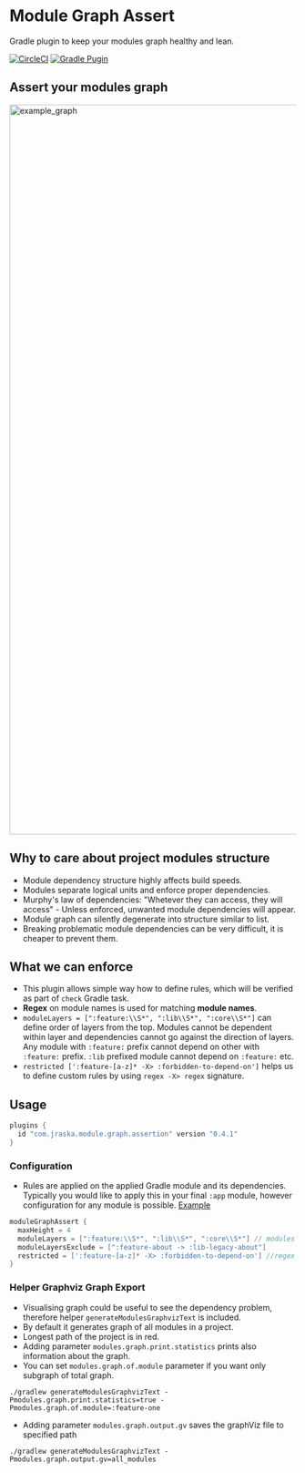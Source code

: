 # Module Graph Assert
Gradle plugin to keep your modules graph healthy and lean.

[![CircleCI](https://circleci.com/gh/jraska/modules-graph-assert.svg?style=svg)](https://circleci.com/gh/jraska/modules-graph-assert)
[![Gradle Pugin](https://img.shields.io/badge/Gradle-Plugin-green)](https://plugins.gradle.org/plugin/com.jraska.module.graph.assertion)

## Assert your modules graph
<img width="1281" alt="example_graph" src="https://user-images.githubusercontent.com/6277721/70832705-18980e00-1df6-11ea-8b78-fc07ba570a2b.png">

## Why to care about project modules structure
- Module dependency structure highly affects build speeds.
- Modules separate logical units and enforce proper dependencies. 
- Murphy's law of dependencies: "Whetever they can access, they will access" - Unless enforced, unwanted module dependencies will appear.
- Module graph can silently degenerate into structure similar to list.
- Breaking problematic module dependencies can be very difficult, it is cheaper to prevent them.

## What we can enforce
- This plugin allows simple way how to define rules, which will be verified as part of `check` Gradle task.
- **Regex** on module names is used for matching **module names**.
- `moduleLayers = [":feature:\\S*", ":lib\\S*", ":core\\S*"]` can define order of layers from the top. 
Modules cannot be dependent within layer and dependencies cannot go against the direction of layers. Any module with `:feature:` prefix cannot depend on other with `:feature:` prefix. `:lib` prefixed module cannot depend on `:feature:` etc.
- `restricted [':feature-[a-z]* -X> :forbidden-to-depend-on']` helps us to define custom rules by using `regex -X> regex` signature.

## Usage
```groovy
plugins {
  id "com.jraska.module.graph.assertion" version "0.4.1"
}
```

### Configuration
- Rules are applied on the applied Gradle module and its dependencies. Typically you would like to apply this in your final `:app` module, however configuration for any module is possible. [Example](https://github.com/jraska/github-client/blob/master/app/build.gradle#L137)

```groovy
moduleGraphAssert {
  maxHeight = 4
  moduleLayers = [":feature:\\S*", ":lib\\S*", ":core\\S*"] // modules prefixed with ":feature:" -> prefix ":lib:" -> prefix :core:
  moduleLayersExclude = [":feature-about -> :lib-legacy-about"]
  restricted = [':feature-[a-z]* -X> :forbidden-to-depend-on'] //regex to match module names
}
```

### Helper Graphviz Graph Export
- Visualising graph could be useful to see the dependency problem, therefore helper `generateModulesGraphvizText` is included.
- By default it generates graph of all modules in a project.
- Longest path of the project is in red.
- Adding parameter `modules.graph.print.statistics` prints also information about the graph.
- You can set `modules.graph.of.module` parameter if you want only subgraph of total graph.
```
./gradlew generateModulesGraphvizText -Pmodules.graph.print.statistics=true -Pmodules.graph.of.module=:feature-one
```
- Adding parameter `modules.graph.output.gv` saves the graphViz file to specified path
```
./gradlew generateModulesGraphvizText -Pmodules.graph.output.gv=all_modules
```
